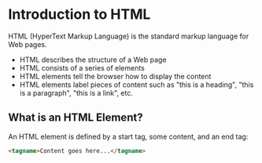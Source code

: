 # Introduction to HTML

HTML (HyperText Markup Language) is the standard markup language for Web pages.

* HTML describes the structure of a Web page
* HTML consists of a series of elements
* HTML elements tell the browser how to display the content
* HTML elements label pieces of content such as "this is a heading", "this is a paragraph", "this is a link", etc.

## What is an HTML Element?

An HTML element is defined by a start tag, some content, and an end tag:

```html
<tagname>Content goes here...</tagname>